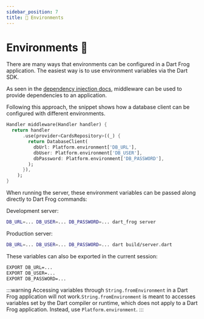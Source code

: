```yaml
---
sidebar_position: 7
title: 🌱 Environments
---
```


# Environments 🌱

There are many ways that environments can be configured in a Dart Frog application. The
easiest way is to use environment variables via the Dart SDK.

As seen in the [dependency injection docs](dependency-injection.md), middleware can be used to provide dependencies to an application.

Following this approach, the snippet shows how a database client can be configured with different environments.

```dart
Handler middleware(Handler handler) {
  return handler
      .use(provider<CardsRepository>((_) {
        return DatabaseClient(
          dbUrl: Platform.environment['DB_URL'],
          dbUser: Platform.environment['DB_USER'],
          dbPassword: Platform.environment['DB_PASSWORD'],
        );
      }),
    );
}
```

When running the server, these environment variables can be passed along directly to Dart Frog commands:

Development server:

```bash
DB_URL=... DB_USER=... DB_PASSWORD=... dart_frog server
```

Production server:

```bash
DB_URL=... DB_USER=... DB_PASSWORD=... dart build/server.dart
```

These variables can also be exported in the current session:

```bash
EXPORT DB_URL=...
EXPORT DB_USER=...
EXPORT DB_PASSWORD=...
```

:::warning
Accessing variables through `String.fromEnvironment` in a Dart Frog application will not work.`String.fromEnvironment` is meant to accesses variables set by the Dart
compiler or runtime, which does not apply to a Dart Frog application. Instead, use
`Platform.environment`.
:::
